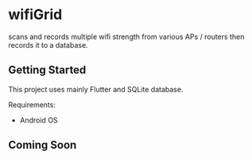 # wifiGrid

scans and records multiple wifi strength from various APs / routers then records it to a database.

## Getting Started

This project uses mainly Flutter and SQLite database.

Requirements:
- Android OS

## Coming Soon